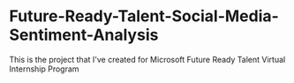 # Future-Ready-Talent-Social-Media-Sentiment-Analysis
This is the project that I've created for Microsoft Future Ready Talent Virtual Internship Program
